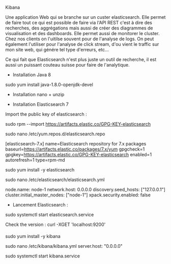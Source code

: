 Kibana

Une application Web qui se branche sur un custer elasticsearch.
Elle permet de faire tout ce qui est possible de faire via l'API REST c'est à dire des recherches, des aggrégations mais aussi de créer des diagrammes de visualisation et des dashboards. Elle permet aussi de monitorer le cluster.
Chez nos clients on l'uitilse souvent pour de l'analyse de logs.
On peut également l'utiliser pour l'analyse de click stream, d'ou vient le traffic sur mon site web, qui génére tel type d'erreurs, etc...

Ce qui fait que Elasticsearch n'est plus juste un outil de recherche, il est aussi un puissant couteau suisse pour faire de l'analytique.


+ Installation Java 8

sudo yum install java-1.8.0-openjdk-devel

+ Installation nano + unzip

+ Installation Elasticsearch 7

Import the public key of elasticsearch :

sudo rpm --import https://artifacts.elastic.co/GPG-KEY-elasticsearch

sudo nano /etc/yum.repos.d/elasticsearch.repo



[elasticsearch-7.x]
name=Elasticsearch repository for 7.x packages
baseurl=https://artifacts.elastic.co/packages/7.x/yum
gpgcheck=1
gpgkey=https://artifacts.elastic.co/GPG-KEY-elasticsearch
enabled=1
autorefresh=1
type=rpm-md



sudo yum install -y elasticsearch

sudo nano /etc/elasticsearch/elasticsearch.yml

node.name: node-1
network.host: 0.0.0.0
discovery.seed_hosts: ["127.0.0.1"]
cluster.initial_master_nodes: ["node-1"]
xpack.security.enabled: false

+ Lancement Elasticsearch :

sudo systemctl start elasticsearch.service

Check the version : curl -XGET 'localhost:9200'

####

sudo yum install -y kibana

sudo nano /etc/kibana/kibana.yml
server.host: "0.0.0.0"

sudo systemctl start kibana.service

